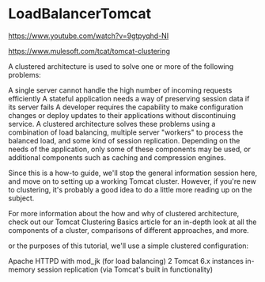 # LoadBalancerTomcat
https://www.youtube.com/watch?v=9gtpyqhd-NI

https://www.mulesoft.com/tcat/tomcat-clustering

A clustered architecture is used to solve one or more of the following problems:

A single server cannot handle the high number of incoming requests efficiently
A stateful application needs a way of preserving session data if its server fails
A developer requires the capability to make configuration changes or deploy updates to their applications without discontinuing service.
A clustered architecture solves these problems using a combination of load balancing, multiple server "workers" to process the balanced load, and some kind of session replication. Depending on the needs of the application, only some of these components may be used, or additional components such as caching and compression engines.

Since this is a how-to guide, we'll stop the general information session here, and move on to setting up a working Tomcat cluster. However, if you're new to clustering, it's probably a good idea to do a little more reading up on the subject.

For more information about the how and why of clustered architecture, check out our Tomcat Clustering Basics article for an in-depth look at all the components of a cluster, comparisons of different approaches, and more.


or the purposes of this tutorial, we'll use a simple clustered configuration:

Apache HTTPD with mod_jk (for load balancing)
2 Tomcat 6.x instances
in-memory session replication (via Tomcat's built in functionality)
